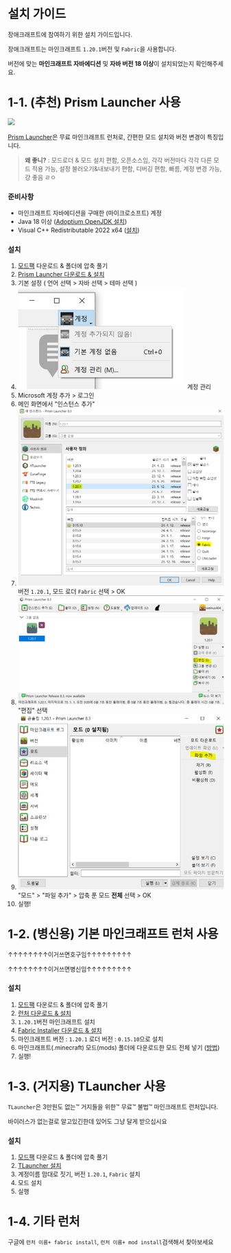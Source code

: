 # 설치 가이드
장애크래프트에 참여하기 위한 설치 가이드입니다.

장애크래프트는 마인크래프트 `1.20.1`버전 및 `Fabric`을 사용합니다. 

버전에 맞는 **마인크래프트 자바에디션** 및 **자바 버전 18 이상**이 설치되었는지 확인해주세요.

# 1-1. (추천) Prism Launcher 사용
![](https://prismlauncher.org/img/logo-text-darkmode.svg)

[Prism Launcher](https://prismlauncher.org/)은 무료 마인크래프트 런처로, 간편한 모드 설치와 버전 변경이 특징입니다.
> **왜 좋니?** : 모드로더 & 모드 설치 편함, 오픈소스임, 각각 버전마다 각각 다른 모드 적용 가능, 설정 불러오기&내보내기 편함, 디버깅 편함, 빠름, 계정 변경 가능, 걍 좋음 ㄹㅇ
> 
### 준비사항
* 마인크래프트 자바에디션을 구매한 (마이크로소프트) 계정
* Java 18 이상 ([Adoptium OpenJDK 설치](https://adoptium.net/))
* Visual C++ Redistributable 2022 x64 ([설치](https://aka.ms/vs/17/release/vc_redist.x64.exe))


### 설치
1. [모드팩](https://drive.google.com/drive/folders/1axEqjxyof262ACai33CYRI4uVMQCpQRf?usp=drive_link) 다운로드 & 폴더에 압축 풀기
2. [Prism Launcher 다운로드 & 설치](https://prismlauncher.org/download/?from=button)
3. 기본 설정 ( 언어 선택 > 자바 선택 > 테마 선택 )
4. ![](imgs/account.png) 계정 관리 
5. Microsoft 계정 추가 > 로그인
6. 메인 화면에서 "인스턴스 추가"
7. ![](imgs/instance1.png) 버전 `1.20.1`, 모드 로더 `Fabric` 선택 > OK
8. ![](imgs/edit.PNG) "편집" 선택
9. ![](imgs/addfiles.PNG) "모드" > "파일 추가" > 압축 푼 모드 **전체** 선택 > OK
10. 실행!

# 1-2. (병신용) 기본 마인크래프트 런처 사용
↑↑↑↑↑↑↑↑이거쓰면호구임↑↑↑↑↑↑↑↑↑

↑↑↑↑↑↑↑↑이거쓰면병신임↑↑↑↑↑↑↑↑↑

### 설치
1. [모드팩](https://drive.google.com/drive/folders/1axEqjxyof262ACai33CYRI4uVMQCpQRf?usp=drive_link) 다운로드 & 폴더에 압축 풀기
2. [런처 다운로드 & 설치](https://www.minecraft.net/en-us/download)
3. `1.20.1`버전 마인크래프트 설치
4. [Fabric Installer 다운로드 & 설치](https://fabricmc.net/use/installer/)
5. 마인크래프트 버전 : `1.20.1` 로더 버전 : `0.15.10`으로 설치
6. 마인크래프트(.minecraft) 모드(mods) 폴더에 다운로드한 모드 전체 넣기 ([방법](https://blog.naver.com/jjjj8768/222506772282))
7. 실행!

# 1-3. (거지용) TLauncher 사용

`TLauncher`은 3만원도 없는™ 거지들을 위한™ 무료™ 불법™ 마인크래프트 런처입니다.

바이러스가 없는걸로 알고있긴한데 있어도 그냥 달게 받으십시요

### 설치
1. [모드팩](https://drive.google.com/drive/folders/1axEqjxyof262ACai33CYRI4uVMQCpQRf?usp=drive_link) 다운로드 & 폴더에 압축 풀기
2. [TLauncher 설치](https://tlauncher.org/en/)
3. 계정이름 맘대로 짓기,  버전 `1.20.1`, `Fabric` 설치
4. 모드 설치
5. 실행

# 1-4. 기타 런처
구글에 `런처 이름+ fabric install`, `런처 이름+ mod install`검색해서 찾아보세요